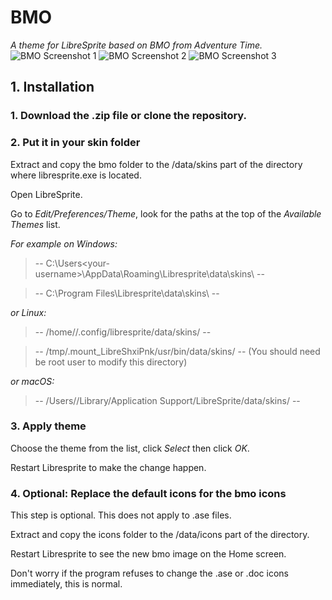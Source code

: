 # BMO
*A theme for LibreSprite based on BMO from Adventure Time.*
![BMO Screenshot 1](https://github.com/kneoloch/BMO-Theme-Libresprite/assets/157684642/005bc94e-2984-4cb1-bb36-58218ab66fd3)
![BMO Screenshot 2](https://github.com/kneoloch/BMO-Theme-Libresprite/assets/157684642/9eb7bde1-391f-4adf-aa66-d305c0d44fde)
![BMO Screenshot 3](https://github.com/kneoloch/BMO-Theme-Libresprite/assets/157684642/195148e5-03be-4b6b-863d-41db7639ec4d)


## 1. Installation
### 1. Download the .zip file or clone the repository.

### 2. Put it in your skin folder
Extract and copy the bmo folder to the /data/skins part of the directory where libresprite.exe is located.

Open LibreSprite.

Go to *Edit/Preferences/Theme*, look for the paths at the top of the *Available Themes* list.

*For example on Windows:*

> -- C:\Users\<your-username>\AppData\Roaming\Libresprite\data\skins\ --

> -- C:\Program Files\Libresprite\data\skins\ --

*or Linux:*

> -- /home/<your-username>/.config/libresprite/data/skins/ --

> -- /tmp/.mount_LibreShxiPnk/usr/bin/data/skins/ -- (You should need be root user to modify this directory)

*or macOS:*

> -- /Users//Library/Application Support/LibreSprite/data/skins/ -- 

### 3. Apply theme
Choose the theme from the list, click *Select* then click *OK*.

Restart Libresprite to make the change happen.

### 4. Optional: Replace the default icons for the bmo icons
This step is optional. This does not apply to .ase files.

Extract and copy the icons folder to the /data/icons part of the directory.

Restart Libresprite to see the new bmo image on the Home screen.

Don't worry if the program refuses to change the .ase or .doc icons immediately, this is normal.

